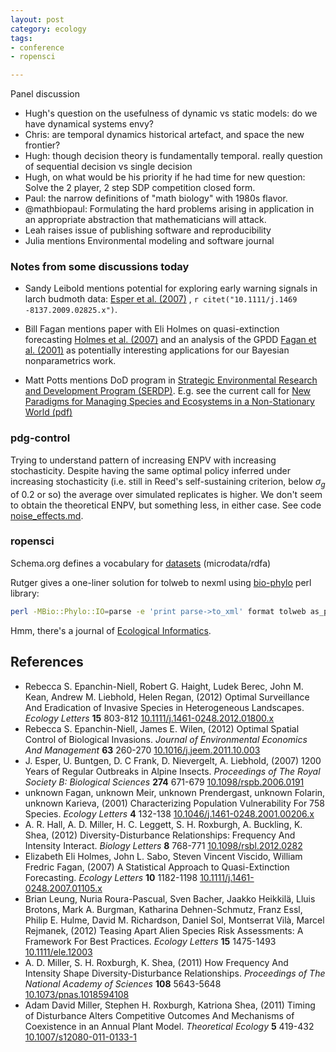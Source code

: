 ```yaml
---
layout: post
category: ecology
tags: 
- conference
- ropensci

---
```


Panel discussion

- Hugh's question on the usefulness of dynamic vs static models: do we have dynamical systems envy?
- Chris: are temporal dynamics historical artefact, and space the new frontier?
- Hugh: though decision theory is fundamentally temporal.  really question of sequential decision vs single decision
- Hugh, on what would be his priority if he had time for new question: Solve the 2 player, 2 step SDP competition closed form.  
- Paul: the narrow definitions of "math biology" with 1980s flavor.  
- @mathbiopaul: Formulating the hard problems arising in application in an appropriate abstraction that mathematicians will attack.
- Leah raises issue of publishing software and reproducibility
- Julia mentions Environmental modeling and software journal



### Notes from some discussions today

- Sandy Leibold mentions potential for exploring early warning signals in larch budmoth data: <span class="showtooltip" title="Esper J, Buntgen U, Frank D, Nievergelt D and Liebhold A (2007). '1200 Years of Regular Outbreaks in Alpine Insects.' Proceedings of The Royal Society B: Biological Sciences, 274, pp. 671-679. ISSN 0962-8452."><a href="http://dx.doi.org/10.1098/rspb.2006.0191">Esper et al. (2007)</a></span> , `r citet("10.1111/j.1469
-8137.2009.02825.x")`.  

- Bill Fagan mentions paper with Eli Holmes on quasi-extinction forecasting <span class="showtooltip" title="Holmes E, Sabo J, Viscido S and Fagan W (2007). 'A Statistical Approach to Quasi-Extinction Forecasting.' Ecology Letters, 10, pp. 1182-1198. ISSN 1461-023X."><a href="http://dx.doi.org/10.1111/j.1461-0248.2007.01105.x">Holmes et al. (2007)</a></span>  and an analysis of the GPDD <span class="showtooltip" title="Fagan u, Meir u, Prendergast u, Folarin u and Karieva u (2001). 'Characterizing Population Vulnerability For 758 Species.' Ecology Letters, 4, pp. 132-138. ISSN 1461-023X."><a href="http://dx.doi.org/10.1046/j.1461-0248.2001.00206.x">Fagan et al. (2001)</a></span>  as potentially interesting applications for our Bayesian nonparametrics work.  


- Matt Potts mentions DoD program in [Strategic Environmental Research and Development Program (SERDP)](http://www.serdp.org/).  E.g. see the current call for [New Paradigms for Managing Species and Ecosystems in a Non-Stationary World (pdf)](http://www.serdp.org/content/download/22120/228239/version/2/file/FY15_RCSON-15-01_New+Conservation+Paradigms_Final.pdf)




### pdg-control 

Trying to understand pattern of increasing ENPV with increasing stochasticity.  Despite having the same optimal policy inferred under increasing stochasticity (i.e. still in Reed's self-sustaining criterion, below $\sigma_g$ of 0.2 or so) the average over simulated replicates is higher.  We don't seem to obtain the theoretical ENPV, but something less, in either case.  See code [noise_effects.md](https://github.com/cboettig/pdg_control/blob/38bccb71b08f1bbd02b7a5ca55188a739eea5109/inst/examples/noise_effects.Rmd).  


### ropensci

Schema.org defines a vocabulary for [datasets](http://schema.org/Dataset) (microdata/rdfa)

Rutger gives a one-liner solution for tolweb to nexml using [bio-phylo](https://github.com/rvosa/bio-phylo) perl library:

```bash
perl -MBio::Phylo::IO=parse -e 'print parse->to_xml' format tolweb as_project 1 url 'http://tolweb.org/onlinecontributors/app?service=external&page=xml/TreeStructureService&node_id=52643'
```

Hmm, there's a journal of [Ecological Informatics](http://www.sciencedirect.com/science/journal/15749541).  




## References



- Rebecca S. Epanchin-Niell, Robert G. Haight, Ludek Berec, John M. Kean, Andrew M. Liebhold, Helen Regan,   (2012) Optimal Surveillance And Eradication of Invasive Species in Heterogeneous Landscapes.  *Ecology Letters*  **15**  803-812  [10.1111/j.1461-0248.2012.01800.x](http://dx.doi.org/10.1111/j.1461-0248.2012.01800.x)
- Rebecca S. Epanchin-Niell, James E. Wilen,   (2012) Optimal Spatial Control of Biological Invasions.  *Journal of Environmental Economics And Management*  **63**  260-270  [10.1016/j.jeem.2011.10.003](http://dx.doi.org/10.1016/j.jeem.2011.10.003)
- J. Esper, U. Buntgen, D. C Frank, D. Nievergelt, A. Liebhold,   (2007) 1200 Years of Regular Outbreaks in Alpine Insects.  *Proceedings of The Royal Society B: Biological Sciences*  **274**  671-679  [10.1098/rspb.2006.0191](http://dx.doi.org/10.1098/rspb.2006.0191)
- unknown Fagan, unknown Meir, unknown Prendergast, unknown Folarin, unknown Karieva,   (2001) Characterizing Population Vulnerability For 758 Species.  *Ecology Letters*  **4**  132-138  [10.1046/j.1461-0248.2001.00206.x](http://dx.doi.org/10.1046/j.1461-0248.2001.00206.x)
- A. R. Hall, A. D. Miller, H. C. Leggett, S. H. Roxburgh, A. Buckling, K. Shea,   (2012) Diversity-Disturbance Relationships: Frequency And Intensity Interact.  *Biology Letters*  **8**  768-771  [10.1098/rsbl.2012.0282](http://dx.doi.org/10.1098/rsbl.2012.0282)
- Elizabeth Eli Holmes, John L. Sabo, Steven Vincent Viscido, William Fredric Fagan,   (2007) A Statistical Approach to Quasi-Extinction Forecasting.  *Ecology Letters*  **10**  1182-1198  [10.1111/j.1461-0248.2007.01105.x](http://dx.doi.org/10.1111/j.1461-0248.2007.01105.x)
- Brian Leung, Nuria Roura-Pascual, Sven Bacher, Jaakko Heikkilä, Lluis Brotons, Mark A. Burgman, Katharina Dehnen-Schmutz, Franz Essl, Philip E. Hulme, David M. Richardson, Daniel Sol, Montserrat Vilà, Marcel Rejmanek,   (2012) Teasing Apart Alien Species Risk Assessments: A Framework For Best Practices.  *Ecology Letters*  **15**  1475-1493  [10.1111/ele.12003](http://dx.doi.org/10.1111/ele.12003)
- A. D. Miller, S. H. Roxburgh, K. Shea,   (2011) How Frequency And Intensity Shape Diversity-Disturbance Relationships.  *Proceedings of The National Academy of Sciences*  **108**  5643-5648  [10.1073/pnas.1018594108](http://dx.doi.org/10.1073/pnas.1018594108)
- Adam David Miller, Stephen H. Roxburgh, Katriona Shea,   (2011) Timing of Disturbance Alters Competitive Outcomes And Mechanisms of Coexistence in an Annual Plant Model.  *Theoretical Ecology*  **5**  419-432  [10.1007/s12080-011-0133-1](http://dx.doi.org/10.1007/s12080-011-0133-1)



